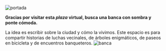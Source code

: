 ![portada](https://user-images.githubusercontent.com/66037367/83179071-1517eb00-a0e7-11ea-9fab-a99950d28434.png)

**Gracias por visitar esta *plaza* virtual, busca una banca con sombra y ponte cómoda.** 

La idea es escribir sobre la ciudad y cómo la vivimos. Este espacio es para compartir historias de luchas vecinales, de árboles enigmáticos, de paseos en bicicleta y de encuentros banqueteros.
                   ![banca](https://user-images.githubusercontent.com/66037367/83180704-7214a080-a0e9-11ea-8332-fc351a2ab4e5.png)
